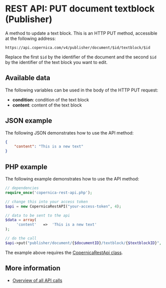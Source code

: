 # REST API: PUT document textblock (Publisher)

A method to update a text block. This is an HTTP PUT 
method, accessible at the following address:

`https://api.copernica.com/v4/publisher/document/$id/textblock/$id`

Replace the first `$id` by the identifier of the document and the second `$id` by the identifier of the text block you want to edit.

## Available data

The following variables can be used in the body of the HTTP PUT request:

* **condition**: condition of the text block
* **content**: content of the text block

## JSON example
The following JSON demonstrates how to use the API method:

```json
{
    "content": "This is a new text"
}
```

## PHP example

The following example demonstrates how to use the API method:

```php
// dependencies
require_once('copernica-rest-api.php');

// change this into your access token
$api = new CopernicaRestAPI("your-access-token", 4);

// data to be sent to the api
$data = array(
     'content'   =>  'This is a new text'
);

// do the call
$api->put("publisher/document/{$documentID}/textblock/{$textblockID}", $data);
```

The example above requires the [CopernicaRestApi class](rest-php).

## More information

- [Overview of all API calls](rest-api)
